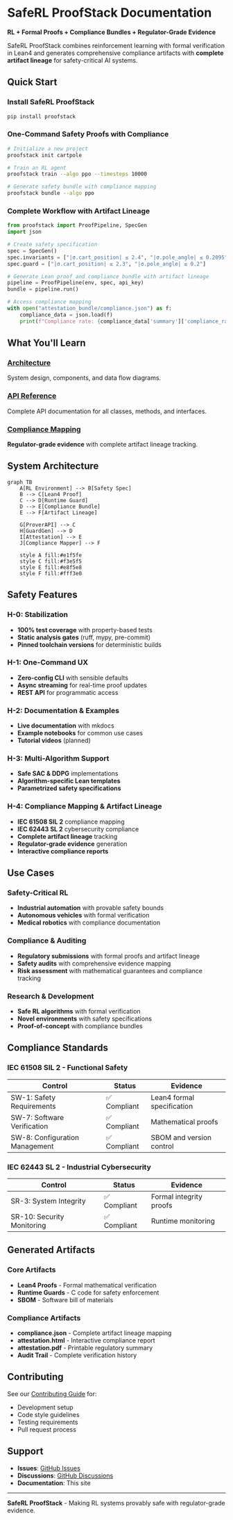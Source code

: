 # SafeRL ProofStack Documentation

**RL + Formal Proofs + Compliance Bundles + Regulator-Grade Evidence**

SafeRL ProofStack combines reinforcement learning with formal verification in Lean4 and generates comprehensive compliance artifacts with **complete artifact lineage** for safety-critical AI systems.

## Quick Start

### Install SafeRL ProofStack

```bash
pip install proofstack
```

### One-Command Safety Proofs with Compliance

```bash
# Initialize a new project
proofstack init cartpole

# Train an RL agent
proofstack train --algo ppo --timesteps 10000

# Generate safety bundle with compliance mapping
proofstack bundle --algo ppo
```

### Complete Workflow with Artifact Lineage

```python
from proofstack import ProofPipeline, SpecGen
import json

# Create safety specification
spec = SpecGen()
spec.invariants = ["|σ.cart_position| ≤ 2.4", "|σ.pole_angle| ≤ 0.2095"]
spec.guard = ["|σ.cart_position| ≤ 2.3", "|σ.pole_angle| ≤ 0.2"]

# Generate Lean proof and compliance bundle with artifact lineage
pipeline = ProofPipeline(env, spec, api_key)
bundle = pipeline.run()

# Access compliance mapping
with open("attestation_bundle/compliance.json") as f:
    compliance_data = json.load(f)
    print(f"Compliance rate: {compliance_data['summary']['compliance_rate']}%")
```

## What You'll Learn

### [Architecture](architecture.md)

System design, components, and data flow diagrams.

### [API Reference](api_reference.md)

Complete API documentation for all classes, methods, and interfaces.

### [Compliance Mapping](compliance.md)

**Regulator-grade evidence** with complete artifact lineage tracking.

## System Architecture

```mermaid
graph TB
    A[RL Environment] --> B[Safety Spec]
    B --> C[Lean4 Proof]
    C --> D[Runtime Guard]
    D --> E[Compliance Bundle]
    E --> F[Artifact Lineage]

    G[ProverAPI] --> C
    H[GuardGen] --> D
    I[Attestation] --> E
    J[Compliance Mapper] --> F

    style A fill:#e1f5fe
    style C fill:#f3e5f5
    style E fill:#e8f5e8
    style F fill:#fff3e0
```

## Safety Features

### H-0: Stabilization

- **100% test coverage** with property-based tests
- **Static analysis gates** (ruff, mypy, pre-commit)
- **Pinned toolchain versions** for deterministic builds

### H-1: One-Command UX

- **Zero-config CLI** with sensible defaults
- **Async streaming** for real-time proof updates
- **REST API** for programmatic access

### H-2: Documentation & Examples

- **Live documentation** with mkdocs
- **Example notebooks** for common use cases
- **Tutorial videos** (planned)

### H-3: Multi-Algorithm Support

- **Safe SAC & DDPG** implementations
- **Algorithm-specific Lean templates**
- **Parametrized safety specifications**

### H-4: Compliance Mapping & Artifact Lineage

- **IEC 61508 SIL 2** compliance mapping
- **IEC 62443 SL 2** cybersecurity compliance
- **Complete artifact lineage** tracking
- **Regulator-grade evidence** generation
- **Interactive compliance reports**

## Use Cases

### Safety-Critical RL

- **Industrial automation** with provable safety bounds
- **Autonomous vehicles** with formal verification
- **Medical robotics** with compliance documentation

### Compliance & Auditing

- **Regulatory submissions** with formal proofs and artifact lineage
- **Safety audits** with comprehensive evidence mapping
- **Risk assessment** with mathematical guarantees and compliance tracking

### Research & Development

- **Safe RL algorithms** with formal verification
- **Novel environments** with safety specifications
- **Proof-of-concept** with compliance bundles

## Compliance Standards

### IEC 61508 SIL 2 - Functional Safety

| Control                        | Status       | Evidence                   |
| ------------------------------ | ------------ | -------------------------- |
| SW-1: Safety Requirements      | ✅ Compliant | Lean4 formal specification |
| SW-7: Software Verification    | ✅ Compliant | Mathematical proofs        |
| SW-8: Configuration Management | ✅ Compliant | SBOM and version control   |

### IEC 62443 SL 2 - Industrial Cybersecurity

| Control                    | Status       | Evidence                |
| -------------------------- | ------------ | ----------------------- |
| SR-3: System Integrity     | ✅ Compliant | Formal integrity proofs |
| SR-10: Security Monitoring | ✅ Compliant | Runtime monitoring      |

## Generated Artifacts

### Core Artifacts

- **Lean4 Proofs** - Formal mathematical verification
- **Runtime Guards** - C code for safety enforcement
- **SBOM** - Software bill of materials

### Compliance Artifacts

- **compliance.json** - Complete artifact lineage mapping
- **attestation.html** - Interactive compliance report
- **attestation.pdf** - Printable regulatory summary
- **Audit Trail** - Complete verification history

## Contributing

See our [Contributing Guide](../CONTRIBUTING.md) for:

- Development setup
- Code style guidelines
- Testing requirements
- Pull request process

## Support

- **Issues**: [GitHub Issues](https://github.com/your-org/saferl-proofstack/issues)
- **Discussions**: [GitHub Discussions](https://github.com/your-org/saferl-proofstack/discussions)
- **Documentation**: This site

---

**SafeRL ProofStack** - Making RL systems provably safe with regulator-grade evidence.
